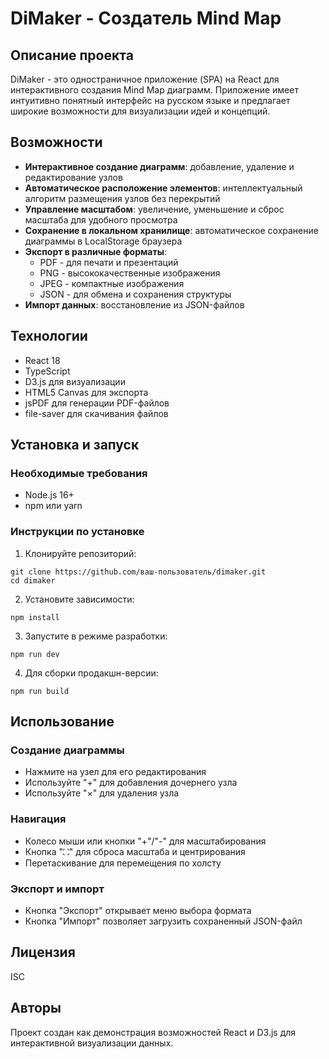 # DiMaker - Создатель Mind Map

## Описание проекта

DiMaker - это одностраничное приложение (SPA) на React для интерактивного создания Mind Map диаграмм. Приложение имеет интуитивно понятный интерфейс на русском языке и предлагает широкие возможности для визуализации идей и концепций.

## Возможности

- **Интерактивное создание диаграмм**: добавление, удаление и редактирование узлов
- **Автоматическое расположение элементов**: интеллектуальный алгоритм размещения узлов без перекрытий
- **Управление масштабом**: увеличение, уменьшение и сброс масштаба для удобного просмотра
- **Сохранение в локальном хранилище**: автоматическое сохранение диаграммы в LocalStorage браузера
- **Экспорт в различные форматы**:
  - PDF - для печати и презентаций
  - PNG - высококачественные изображения
  - JPEG - компактные изображения
  - JSON - для обмена и сохранения структуры
- **Импорт данных**: восстановление из JSON-файлов

## Технологии

- React 18
- TypeScript
- D3.js для визуализации
- HTML5 Canvas для экспорта
- jsPDF для генерации PDF-файлов
- file-saver для скачивания файлов

## Установка и запуск

### Необходимые требования
- Node.js 16+ 
- npm или yarn

### Инструкции по установке

1. Клонируйте репозиторий:
```
git clone https://github.com/ваш-пользователь/dimaker.git
cd dimaker
```

2. Установите зависимости:
```
npm install
```

3. Запустите в режиме разработки:
```
npm run dev
```

4. Для сборки продакшн-версии:
```
npm run build
```

## Использование

### Создание диаграммы
- Нажмите на узел для его редактирования
- Используйте "+" для добавления дочернего узла
- Используйте "×" для удаления узла

### Навигация
- Колесо мыши или кнопки "+"/"-" для масштабирования
- Кнопка "⛶" для сброса масштаба и центрирования
- Перетаскивание для перемещения по холсту

### Экспорт и импорт
- Кнопка "Экспорт" открывает меню выбора формата
- Кнопка "Импорт" позволяет загрузить сохраненный JSON-файл

## Лицензия

ISC

## Авторы

Проект создан как демонстрация возможностей React и D3.js для интерактивной визуализации данных.
